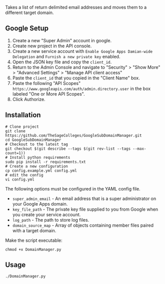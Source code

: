 Takes a list of return delimited email addresses and moves them to a different target domain.

## Google Setup

1. Create a new "Super Admin" account in google.
2. Create new project in the API console.
3. Create a new service account with `Enable Google Apps Damian-wide Delegation` and `Furnish a new private key` enabled.
4. Open the JSON key file and copy the `client_id`.
5. Return to the Admin Console and navigate to "Security" > "Show More" > "Advanced Settings" > "Manage API client access"
6. Paste the `client_id` that you copied in the "Client Name" box.
7. Paste the following "API Scopes" `https://www.googleapis.com/auth/admin.directory.user` in the box labeled "One or More API Scopes".
8. Click Authorize.

## Installation

```shell
# Clone project
git clone https://github.com/TheSageColleges/GoogleSubDomainManager.git
cd GoogleSubDomainManager
# Checkout to the latest tag
git checkout $(git describe --tags $(git rev-list --tags --max-count=1))
# Install python requirements
sudo pip install -r requirements.txt
# Create a new configuration
cp config.example.yml config.yml
# edit the config
vi config.yml
```

The following options must be configured in the YAML config file.

* `super_admin_email` - An email address that is a super administrator on your Google Apps domain.
* `key_file_path` - The private key file supplied to you from Google when you create your service account.
* `log_path` - The path to store log files.
* `domain_source_map` - Array of objects containing member files paired with a target domain.

Make the script executable:

```shell
chmod +x DomainManager.py
```

## Usage

```
./DomainManager.py
```